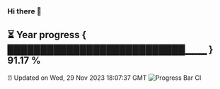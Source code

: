 ### Hi there 👋
⏳ Year progress { ███████████████████████████▁▁▁ } 91.17 %
---
⏰ Updated on Wed, 29 Nov 2023 18:07:37 GMT
![Progress Bar CI](https://github.com/Moyi321/Moyi321/workflows/Progress%20Bar%20CI/badge.svg)
